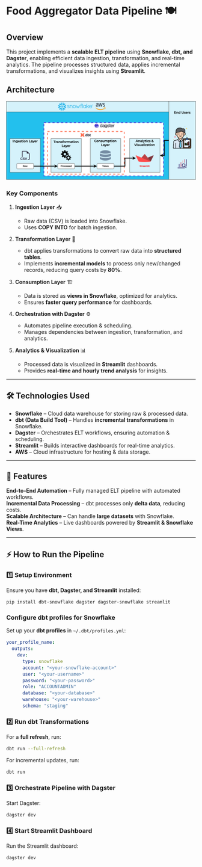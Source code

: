 # Food Aggregator Data Pipeline 🍽️

## Overview

This project implements a **scalable ELT pipeline** using **Snowflake, dbt, and Dagster**, enabling efficient data ingestion, transformation, and real-time analytics. The pipeline processes structured data, applies incremental transformations, and visualizes insights using **Streamlit**.

## Architecture

![Architecture Diagram](architecture.png)

### **Key Components**

1. **Ingestion Layer** 📥

   - Raw data (CSV) is loaded into Snowflake.
   - Uses **COPY INTO** for batch ingestion.

2. **Transformation Layer** 🔄

   - dbt applies transformations to convert raw data into **structured tables**.
   - Implements **incremental models** to process only new/changed records, reducing query costs by **80%**.

3. **Consumption Layer** 🏗️

   - Data is stored as **views in Snowflake**, optimized for analytics.
   - Ensures **faster query performance** for dashboards.

4. **Orchestration with Dagster** ⚙️

   - Automates pipeline execution & scheduling.
   - Manages dependencies between ingestion, transformation, and analytics.

5. **Analytics & Visualization** 📊
   - Processed data is visualized in **Streamlit** dashboards.
   - Provides **real-time and hourly trend analysis** for insights.

---

## 🛠️ Technologies Used

- **Snowflake** – Cloud data warehouse for storing raw & processed data.
- **dbt (Data Build Tool)** – Handles **incremental transformations** in Snowflake.
- **Dagster** – Orchestrates ELT workflows, ensuring automation & scheduling.
- **Streamlit** – Builds interactive dashboards for real-time analytics.
- **AWS** – Cloud infrastructure for hosting & data storage.

---

## 📌 Features

**End-to-End Automation** – Fully managed ELT pipeline with automated workflows.  
**Incremental Data Processing** – dbt processes only **delta data**, reducing costs.  
**Scalable Architecture** – Can handle **large datasets** with Snowflake.  
**Real-Time Analytics** – Live dashboards powered by **Streamlit & Snowflake Views**.

---

## ⚡ How to Run the Pipeline

### **1️⃣ Setup Environment**

Ensure you have **dbt, Dagster, and Streamlit** installed:

```sh
pip install dbt-snowflake dagster dagster-snowflake streamlit

```

### Configure dbt profiles for Snowflake

Set up your **dbt profiles** in `~/.dbt/profiles.yml`:

```yaml
your_profile_name:
  outputs:
    dev:
      type: snowflake
      account: "<your-snowflake-account>"
      user: "<your-username>"
      password: "<your-password>"
      role: "ACCOUNTADMIN"
      database: "<your-database>"
      warehouse: "<your-warehouse>"
      schema: "staging"
```

### **2️⃣ Run dbt Transformations**

For a **full refresh**, run:

```sh
dbt run --full-refresh
```

For incremental updates, run:

```sh
dbt run
```

### **3️⃣ Orchestrate Pipeline with Dagster**

Start Dagster:

```sh
dagster dev
```

### **4️⃣ Start Streamlit Dashboard**

Run the Streamlit dashboard:

```sh
dagster dev
```
